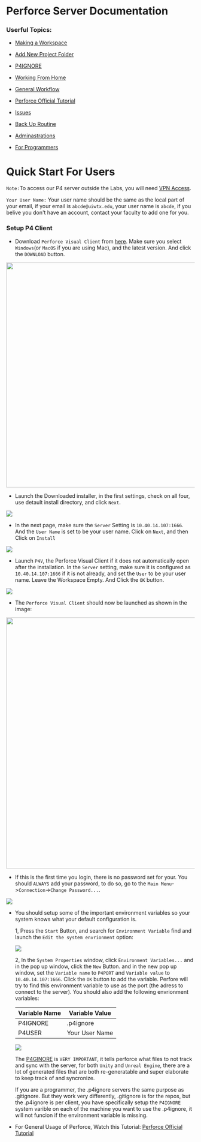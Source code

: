 # Perforce Server Documentation

### Userful Topics:

- [Making a Workspace](Documentation/MakingWorkspace.md)

- [Add New Project Folder](Documentation/AddBrandNewProject.md)

- [P4IGNORE](Documentation/P4Ignore.md)

- [Working From Home](Documentation/WorkingFromHome.md)

- [General Workflow](Documentation/GeneralWorkflow.md)

- [Perforce Official Tutorial](https://www.youtube.com/watch?v=jIQEjDiSe0g&list=PLH3pq2J85xsPYn71_yzzsZQKvalTW-duE)

- [Issues](Documentation/Issues.md)

- [Back Up Routine](Documentation/BackingUpRoutine.md)

- [Adminastrations](Documentation/Admin.md)

- [For Programmers](Documentation/ForCoders.md)

# Quick Start For Users

```Note:```To access our P4 server outside the Labs, you will need [VPN Access](Documentation/WorkingFromHome.md).

```Your User Name:``` Your user name should be the same as the local part of your email, if your email is ```abcde@uiwtx.edu```, your user name is ```abcde```, if you belive you don't have an account, contact your faculty to add one for you.

### Setup P4 Client
* Download ```Perforce Visual Client``` from [here](https://www.perforce.com/downloads/helix-visual-client-p4v). Make sure you select ```Windows```(or ```MacOS``` if you are using Mac), and the latest version. And click the ```DOWNLOAD``` button.

<img src="Assets/DownloadP4V.png" width=600>


* Launch the Downloaded installer, in the first settings, check on all four, use detault install directory, and click ```Next```.

<img src="Assets/P4VInstall01.png">


* In the next page, make sure the ```Server``` Setting is ```10.40.14.107:1666```. And the ```User Name``` is set to be your user name. Click on ```Next```, and then Click on ```Install```

<img src="Assets/P4VInstall02.png">


* Launch ```P4V```, the Perforce Visual Client if it does not automatically open after the installation. In the ```Server``` setting, make sure it is configured as ```10.40.14.107:1666``` if it is not already, and set the ```User``` to be your user name. Leave the Workspace Empty. And Click the ```OK``` button.

<img src="Assets/P4ConnectionConfig.png">


* The ```Perforce Visual Client``` should now be launched as shown in the image:

<img src="Assets/P4VWindow.png" width=670>


* If this is the first time you login, there is no password set for your. You should ```ALWAYS``` add your password, to do so, go to the ```Main Menu```->```Connection```->```Change Password...```.

<img src="Assets/ChangePassword.png">

* You should setup some of the important environment variables so your system knows what your default configuration is.

    1, Press the ```Start``` Button, and search for ```Environment Variable``` find and launch the ```Edit the system envrionment``` option:

    <img src="Assets/EditEnvironmentVarIcon.png">

    2, In the ```System Properties``` window, click ```Environment Variables...``` and in the pop up window, click the ```New``` Button. and in the new pop up window, set the ```Variable name``` to ```P4PORT``` and ```Variable value``` to ```10.40.14.107:1666```. Click the ```OK``` button to add the variable. Perfore will try to find this environment variable to use as the port (the adress to connect to the server). You should also add the following envrionment variables:

    |  Variable Name | Variable Value |
    |----------------|----------------|
    | P4IGNORE       | .p4ignore      |
    | P4USER         | Your User Name |

    <img src="Assets/P4SystemEnv.png">

    The [P4GINORE](Documentation/P4Ignore.md) is ```VERY IMPORTANT```, it tells perforce what files to not track and sync with the server, for both ```Unity``` and ```Unreal Engine```, there are a lot of generated files that are both re-generatable and super elaborate to keep track of and syncronize. 

    If you are a programmer, the .p4ignore servers the same purpose as .gitignore. But they work very differently, .gitignore is for the repos, but the .p4ignore is per client, you have specifically setup the ```P4IGNORE``` system varible on each of the machine you want to use the .p4ignore, it will not funcion if the environment variable is missing.


* For General Usage of Perforce, Watch this Tutorial:
[Perforce Official Tutorial](https://www.youtube.com/watch?v=jIQEjDiSe0g&list=PLH3pq2J85xsPYn71_yzzsZQKvalTW-duE)